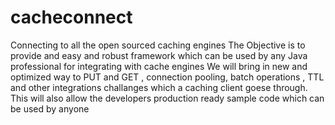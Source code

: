 # cacheconnect
Connecting to all the open sourced caching engines 
The Objective is to provide and easy and robust framework which can be used by any Java professional for integrating with cache engines
We will bring in new and optimized way to PUT and GET , connection pooling, batch operations , TTL and other integrations challanges which a caching client goese through.
This will also allow the developers production ready sample code which can be used by anyone 

